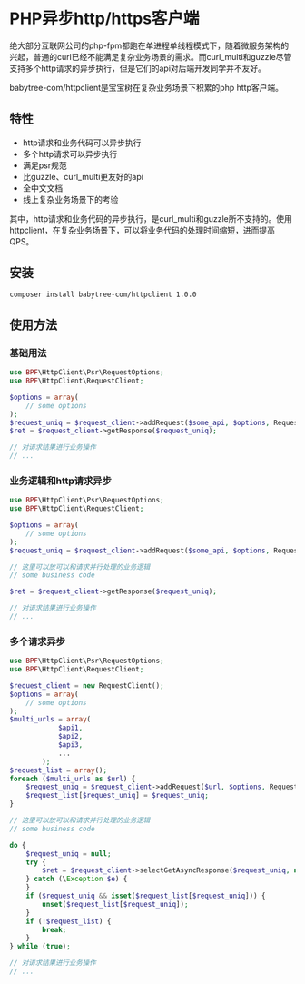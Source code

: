 # PHP异步http/https客户端
绝大部分互联网公司的php-fpm都跑在单进程单线程模式下，随着微服务架构的兴起，普通的curl已经不能满足复杂业务场景的需求。而curl_multi和guzzle尽管支持多个http请求的异步执行，但是它们的api对后端开发同学并不友好。

babytree-com/httpclient是宝宝树在复杂业务场景下积累的php http客户端。

## 特性
- http请求和业务代码可以异步执行
- 多个http请求可以异步执行
- 满足psr规范
- 比guzzle、curl_multi更友好的api
- 全中文文档
- 线上复杂业务场景下的考验

其中，http请求和业务代码的异步执行，是curl_multi和guzzle所不支持的。使用httpclient，在复杂业务场景下，可以将业务代码的处理时间缩短，进而提高QPS。

## 安装
```sh
composer install babytree-com/httpclient 1.0.0
```

## 使用方法
### 基础用法
```php
use BPF\HttpClient\Psr\RequestOptions;
use BPF\HttpClient\RequestClient;

$options = array(
    // some options
);
$request_uniq = $request_client->addRequest($some_api, $options, RequestClient::MODE_ASYNC);
$ret = $request_client->getResponse($request_uniq);

// 对请求结果进行业务操作
// ...

```

### 业务逻辑和http请求异步
```php
use BPF\HttpClient\Psr\RequestOptions;
use BPF\HttpClient\RequestClient;

$options = array(
    // some options
);
$request_uniq = $request_client->addRequest($some_api, $options, RequestClient::MODE_ASYNC);

// 这里可以放可以和请求并行处理的业务逻辑 
// some business code

$ret = $request_client->getResponse($request_uniq);

// 对请求结果进行业务操作
// ...
```

### 多个请求异步
```php
use BPF\HttpClient\Psr\RequestOptions;
use BPF\HttpClient\RequestClient;

$request_client = new RequestClient();
$options = array(
    // some options
);
$multi_urls = array(
            $api1,
            $api2,
            $api3,
            ...
        );
$request_list = array();
foreach ($multi_urls as $url) {
    $request_uniq = $request_client->addRequest($url, $options, RequestClient::MODE_ASYNC);
    $request_list[$request_uniq] = $request_uniq;
}

// 这里可以放可以和请求并行处理的业务逻辑 
// some business code

do {
    $request_uniq = null;
    try {
        $ret = $request_client->selectGetAsyncResponse($request_uniq, null);
    } catch (\Exception $e) {
    }
    if ($request_uniq && isset($request_list[$request_uniq])) {
        unset($request_list[$request_uniq]);
    }
    if (!$request_list) {
        break;
    }
} while (true);

// 对请求结果进行业务操作
// ...
```

